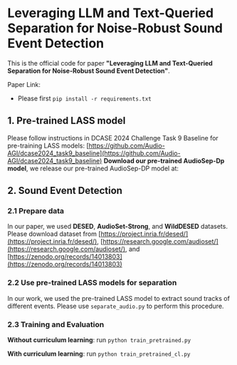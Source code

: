 # Leveraging LLM and Text-Queried Separation for Noise-Robust Sound Event Detection
This is the official code for paper **"Leveraging LLM and Text-Queried Separation for Noise-Robust Sound Event Detection"**.

Paper Link: 

- Please first `pip install -r requirements.txt`

## 1. Pre-trained LASS model
Please follow instructions in DCASE 2024 Challenge Task 9 Baseline for pre-training LASS models: [https://github.com/Audio-AGI/dcase2024_task9_baseline](https://github.com/Audio-AGI/dcase2024_task9_baseline)
                                                                                                                                                        **Download our pre-trained AudioSep-Dp model**, we release our pre-trained AudioSep-DP model at:                                                                                                                                
## 2. Sound Event Detection

### 2.1 Prepare data 
                                                                       
In our paper, we used **DESED**, **AudioSet-Strong**, and **WildDESED** datasets. Please download dataset from [https://project.inria.fr/desed/](https://project.inria.fr/desed/), [https://research.google.com/audioset/](https://research.google.com/audioset/), and [https://zenodo.org/records/14013803](https://zenodo.org/records/14013803)

### 2.2 Use pre-trained LASS models for separation

In our work, we used the pre-trained LASS model to extract sound tracks of different events. Please use `separate_audio.py` to perform this procedure.
                                                                                                  
### 2.3 Training and Evaluation

**Without curriculum learning**: run `python train_pretrained.py`

**With curriculum learning**: run `python train_pretrained_cl.py`
                                                                                                  
